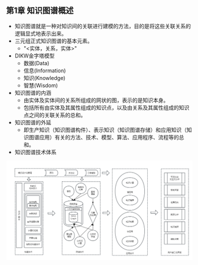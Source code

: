## 第1章 知识图谱概述
- 知识图谱就是一种对知识间的关联进行建模的方法，目的是将这些关联关系的逻辑显式地表示出来。
- 三元组正式知识图谱的基本元素。
	- "<实体，关系，实体>"
- DIKW金字塔模型
	- 数据(Data)
	- 信息(Information)
	- 知识(Knowledge)
	- 智慧(Wisdom)
- 知识图谱的内涵
	- 由实体及实体间的关系所组成的网状的图，表示的是知识本身。
	- 包括所有由实体及其属性组成的知识点，以及由关系及其属性组成的知识点之间的关联关系的总和。
- 知识图谱的外延
	- 即生产知识（知识图谱构件）、表示知识（知识图谱存储）和应用知识（知识图谱应用）有关的方法、技术、模型、算法、应用程序、流程等的总和。
- 知识图谱技术体系

![TechnicalSystem](TechnicalSystem.png)